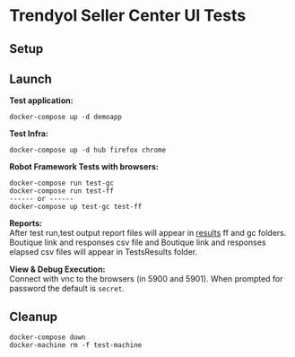# Trendyol Seller Center UI Tests


## Setup


## Launch

**Test application:**
```
docker-compose up -d demoapp
```

**Test Infra:**
```
docker-compose up -d hub firefox chrome
```

**Robot Framework Tests with browsers:**
```
docker-compose run test-gc
docker-compose run test-ff
------ or ------
docker-compose up test-gc test-ff

```

**Reports:**  
After test run,test output report files will appear in [results](results) ff and gc folders.
Boutique link and responses csv file and Boutique link and responses elapsed csv files will appear in TestsResults folder.

**View & Debug Execution:**  
Connect with vnc to the browsers (in 5900 and 5901). When prompted for password the default is `secret`.

## Cleanup
```
docker-compose down
docker-machine rm -f test-machine
```
